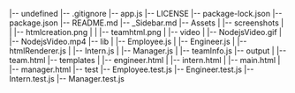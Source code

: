 |-- undefined
    |-- .gitignore
    |-- app.js
    |-- LICENSE
    |-- package-lock.json
    |-- package.json
    |-- README.md
    |-- _Sidebar.md
    |-- Assets
    |   |-- screenshots
    |   |   |-- htmlcreation.png
    |   |   |-- teamhtml.png
    |   |-- video
    |       |-- NodejsVideo.gif
    |       |-- NodejsVideo.mp4
    |-- lib
    |   |-- Employee.js
    |   |-- Engineer.js
    |   |-- htmlRenderer.js
    |   |-- Intern.js
    |   |-- Manager.js
    |   |-- teamInfo.js
    |-- output
    |   |-- team.html
    |-- templates
    |   |-- engineer.html
    |   |-- intern.html
    |   |-- main.html
    |   |-- manager.html
    |-- test
        |-- Employee.test.js
        |-- Engineer.test.js
        |-- Intern.test.js
        |-- Manager.test.js
